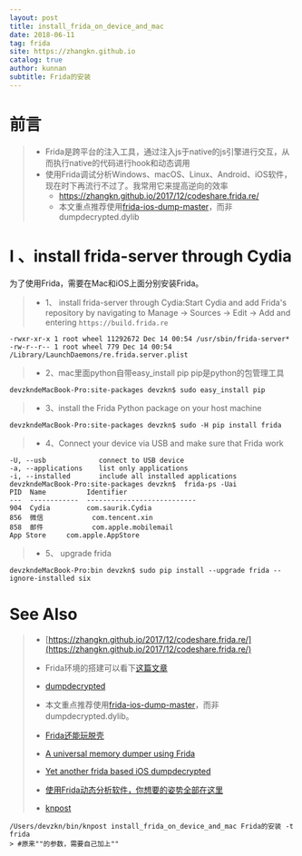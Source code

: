 ```yaml
---
layout: post
title: install_frida_on_device_and_mac
date: 2018-06-11
tag: frida
site: https://zhangkn.github.io
catalog: true
author: kunnan
subtitle: Frida的安装
---
```


# 前言

> * Frida是跨平台的注入工具，通过注入js于native的js引擎进行交互，从而执行native的代码进行hook和动态调用
> * 使用Frida调试分析Windows、macOS、Linux、Android、iOS软件，现在时下再流行不过了。我常用它来提高逆向的效率
>   * https://zhangkn.github.io/2017/12/codeshare.frida.re/
>   * 本文重点推荐使用[frida-ios-dump-master](https://github.com/zhangkn/frida-ios-dump)，而非dumpdecrypted.dylib

 



#   I 、install frida-server through Cydia

为了使用Frida，需要在Mac和iOS上面分别安装Frida。

>* 1、 install frida-server through Cydia:Start Cydia and add Frida's repository by navigating to Manage -> Sources -> Edit -> Add and entering `https://build.frida.re`


```
-rwxr-xr-x 1 root wheel 11292672 Dec 14 00:54 /usr/sbin/frida-server*
-rw-r--r-- 1 root wheel 779 Dec 14 00:54 /Library/LaunchDaemons/re.frida.server.plist
```


>* 2、mac里面python自带easy_install pip
pip是python的包管理工具
```
devzkndeMacBook-Pro:site-packages devzkn$ sudo easy_install pip
```
>* 3、install the Frida Python package on your host machine
```
devzkndeMacBook-Pro:site-packages devzkn$ sudo -H pip install frida
```


>* 4、Connect your device via USB and make sure that Frida work
```
-U, --usb             connect to USB device
-a, --applications    list only applications
-i, --installed       include all installed applications
devzkndeMacBook-Pro:site-packages devzkn$  frida-ps -Uai
PID  Name          Identifier                 
---  ------------  ---------------------------
904  Cydia         com.saurik.Cydia           
856  微信            com.tencent.xin            
858  邮件            com.apple.mobilemail       
App Store     com.apple.AppStore         
```
>* 5、 upgrade frida
```
devzkndeMacBook-Pro:bin devzkn$ sudo pip install --upgrade frida --ignore-installed six
```


# See Also 

>* [https://zhangkn.github.io/2017/12/codeshare.frida.re/](https://zhangkn.github.io/2017/12/codeshare.frida.re/)
>
>* Frida环境的搭建可以看下[这篇文章](https://zhangkn.github.io/2017/12/frida/#gsc.tab=0)
>
>* [dumpdecrypted](https://zhangkn.github.io/2017/12/dumpdecrypted/)
>
>  * 本文重点推荐使用[frida-ios-dump-master](https://github.com/zhangkn/frida-ios-dump)，而非dumpdecrypted.dylib。
>
>  * [Frida还能玩脱壳]( https://github.com/dstmath/frida-unpack)
>
>  * [A universal memory dumper using Frida](https://github.com/zhangkn/fridump)
>
>  * [Yet another frida based iOS dumpdecrypted](https://github.com/ChiChou/frida-ipa-dump)
>
>     
>
>* [使用Frida动态分析软件，你想要的姿势全部在这里](https://mp.weixin.qq.com/s/s_zR1Gq_MNj17vDVDuoDKg)
>
>* [knpost](https://github.com/zhangkn/KNBin/blob/master/knpost) 
>
```
/Users/devzkn/bin/knpost install_frida_on_device_and_mac Frida的安装 -t frida
> #原来""的参数，需要自己加上""
```

